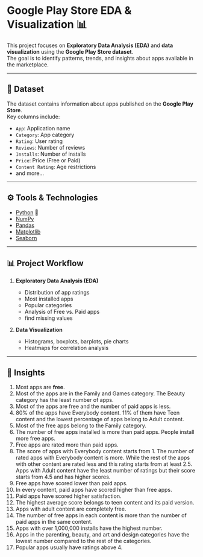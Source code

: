 # Google Play Store EDA & Visualization 📊

This project focuses on **Exploratory Data Analysis (EDA)** and **data visualization** using the **Google Play Store dataset**.  
The goal is to identify patterns, trends, and insights about apps available in the marketplace.

---

## 📂 Dataset
The dataset contains information about apps published on the **Google Play Store**.  
Key columns include:
- `App`: Application name  
- `Category`: App category  
- `Rating`: User rating  
- `Reviews`: Number of reviews  
- `Installs`: Number of installs  
- `Price`: Price (Free or Paid)  
- `Content Rating`: Age restrictions  
- and more...  

---

## ⚙️ Tools & Technologies
- [Python](https://www.python.org/) 🐍  
- [NumPy](https://numpy.org/)  
- [Pandas](https://pandas.pydata.org/)  
- [Matplotlib](https://matplotlib.org/)  
- [Seaborn](https://seaborn.pydata.org/)  

---

## 📊 Project Workflow

1. **Exploratory Data Analysis (EDA)**  
   - Distribution of app ratings  
   - Most installed apps  
   - Popular categories  
   - Analysis of Free vs. Paid apps
   - find missing values
  

2. **Data Visualization**  
   - Histograms, boxplots, barplots, pie charts  
   - Heatmaps for correlation analysis  

---

## 🚀 Insights
1. Most apps are **free**.  
2. Most of the apps are in the Family and Games category. The Beauty category has the least number of apps.
3. Most of the apps are free and the number of paid apps is less.
4. 80% of the apps have Everybody content. 11% of them have Teen content and the lowest percentage of apps belong to Adult content.
5. Most of the free apps belong to the Family category.
6. The number of free apps installed is more than paid apps. People install more free apps.
7. Free apps are rated more than paid apps.
8. The score of apps with Everybody content starts from 1. The number of rated apps with Everybody content is more. While the rest of the apps with other content are rated   less and this rating starts from at least 2.5. Apps with Adult content have the least number of ratings but their score starts from 4.5 and has higher scores.
9. Free apps have scored lower than paid apps.
10. In every content, paid apps have scored higher than free apps.
11. Paid apps have scored higher satisfaction.
12. The highest average score belongs to teen content and its paid version.
13. Apps with adult content are completely free.
14. The number of free apps in each content is more than the number of paid apps in the same content.
15. Apps with over 1,000,000 installs have the highest number.
16. Apps in the parenting, beauty, and art and design categories have the lowest number compared to the rest of the categories.  
17. Popular apps usually have ratings above 4.   



